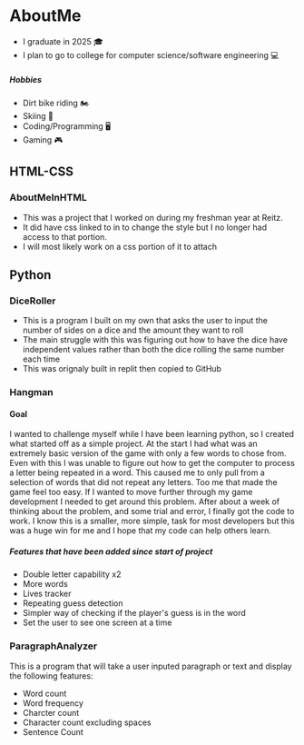 # AboutMe
- I graduate in 2025 :mortar_board:
- I plan to go to college for computer science/software engineering :computer:
##### Hobbies
- Dirt bike riding 🏍️
- Skiing 🎿
- Coding/Programming 🖥️
- Gaming 🎮
## HTML-CSS

### AboutMeInHTML
- This was a project that I worked on during my freshman year at Reitz.
- It did have css linked to in to change the style but I no longer had access to that portion.
- I will most likely work on a css portion of it to attach

## Python

### DiceRoller
- This is a program I built on my own that asks the user to input the number of sides on a dice and the amount they want to roll
- The main struggle with this was figuring out how to have the dice have independent values rather than both the dice rolling the same number each time
- This was orignaly built in replit then copied to GitHub

### Hangman

#### Goal
I wanted to challenge myself while I have been learning python, so I created what started off as a simple project. At the start I had what was an extremely basic version of the game with only a few words to chose from. Even with this I was unable to figure out how to get the computer to process a letter being repeated in a word. This caused me to only pull from a selection of words that did not repeat any letters. Too me that made the game feel too easy. If I wanted to move further through my game development I needed to get around this problem. After about a week of thinking about the problem, and some trial and error, I finally got the code to work. I know this is a smaller, more simple, task for most developers but this was a huge win for me and I hope that my code can help others learn.
##### Features that have been added since start of project
- Double letter capability x2
- More words
- Lives tracker
- Repeating guess detection
- Simpler way of checking if the player's guess is in the word
- Set the user to see one screen at a time

### ParagraphAnalyzer
This is a program that will take a user inputed paragraph or text and display the following features:
- Word count
- Word frequency
- Charcter count
- Character count excluding spaces
- Sentence Count
